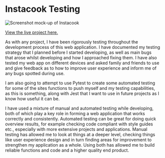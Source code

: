 # Instacook Testing

<img src="#" alt="Screenshot mock-up of Instacook">

[View the live project here.](https://instacook-64f0d9d64709.herokuapp.com//)

As with any project, I have been rigorously testing throughout the development process of this web application. I have documented my testing strategy that I planned before I started developing, as well as main bugs that arose whilst developing and how I approached fixing them. I have also tested my web app on different devices and asked family and friends to use and give feedback as to how to improve user experience and inform me of any bugs spotted during use.

I am also going to attempt to use Pytest to create some automated testing for some of the sites functions to push myself and my testing capabilities, as this is something, along with Jest that I want to use in future projects as I know how useful it can be.

I have used a mixture of manual and automated testing while developing, both of which play a key role in forming a web application that works correctly and consistently. Automated testing can be great for doing quick overview results, for example checking code compliant with style guides etc., especially with more extensive projects and applications. Manual testing has allowed me to look at things at a deeper level, checking things like user experience design and in turn finding areas for improvement to strengthen my application as a whole. Using both has allowed me to build reliable functions and code and a higher quality end product.


